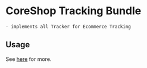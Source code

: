 # CoreShop Tracking Bundle

    - implements all Tracker for Ecommerce Tracking

## Usage

See [here](../03_Development/13_Ecommerce_Tracking) for more.
